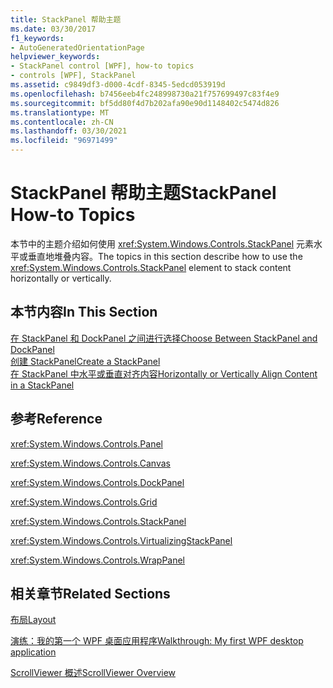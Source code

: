 ```yaml
---
title: StackPanel 帮助主题
ms.date: 03/30/2017
f1_keywords:
- AutoGeneratedOrientationPage
helpviewer_keywords:
- StackPanel control [WPF], how-to topics
- controls [WPF], StackPanel
ms.assetid: c9849df3-d000-4cdf-8345-5edcd053919d
ms.openlocfilehash: b7456eeb4fc248998730a21f757699497c83f4e9
ms.sourcegitcommit: bf5dd80f4d7b202afa90e90d1148402c5474d826
ms.translationtype: MT
ms.contentlocale: zh-CN
ms.lasthandoff: 03/30/2021
ms.locfileid: "96971499"
---
```

# <a name="stackpanel-how-to-topics"></a><span data-ttu-id="4829f-102">StackPanel 帮助主题</span><span class="sxs-lookup"><span data-stu-id="4829f-102">StackPanel How-to Topics</span></span>
<span data-ttu-id="4829f-103">本节中的主题介绍如何使用 <xref:System.Windows.Controls.StackPanel> 元素水平或垂直地堆叠内容。</span><span class="sxs-lookup"><span data-stu-id="4829f-103">The topics in this section describe how to use the <xref:System.Windows.Controls.StackPanel> element to stack content horizontally or vertically.</span></span>  
  
## <a name="in-this-section"></a><span data-ttu-id="4829f-104">本节内容</span><span class="sxs-lookup"><span data-stu-id="4829f-104">In This Section</span></span>  
 [<span data-ttu-id="4829f-105">在 StackPanel 和 DockPanel 之间进行选择</span><span class="sxs-lookup"><span data-stu-id="4829f-105">Choose Between StackPanel and DockPanel</span></span>](how-to-choose-between-stackpanel-and-dockpanel.md)  
 [<span data-ttu-id="4829f-106">创建 StackPanel</span><span class="sxs-lookup"><span data-stu-id="4829f-106">Create a StackPanel</span></span>](how-to-create-a-stackpanel.md)  
 [<span data-ttu-id="4829f-107">在 StackPanel 中水平或垂直对齐内容</span><span class="sxs-lookup"><span data-stu-id="4829f-107">Horizontally or Vertically Align Content in a StackPanel</span></span>](how-to-horizontally-or-vertically-align-content-in-a-stackpanel.md)  
  
## <a name="reference"></a><span data-ttu-id="4829f-108">参考</span><span class="sxs-lookup"><span data-stu-id="4829f-108">Reference</span></span>  
 <xref:System.Windows.Controls.Panel>  
  
 <xref:System.Windows.Controls.Canvas>  
  
 <xref:System.Windows.Controls.DockPanel>  
  
 <xref:System.Windows.Controls.Grid>  
  
 <xref:System.Windows.Controls.StackPanel>  
  
 <xref:System.Windows.Controls.VirtualizingStackPanel>  
  
 <xref:System.Windows.Controls.WrapPanel>  
  
## <a name="related-sections"></a><span data-ttu-id="4829f-109">相关章节</span><span class="sxs-lookup"><span data-stu-id="4829f-109">Related Sections</span></span>  
 [<span data-ttu-id="4829f-110">布局</span><span class="sxs-lookup"><span data-stu-id="4829f-110">Layout</span></span>](../advanced/layout.md)  
  
 [<span data-ttu-id="4829f-111">演练：我的第一个 WPF 桌面应用程序</span><span class="sxs-lookup"><span data-stu-id="4829f-111">Walkthrough: My first WPF desktop application</span></span>](../getting-started/walkthrough-my-first-wpf-desktop-application.md)  
  
 [<span data-ttu-id="4829f-112">ScrollViewer 概述</span><span class="sxs-lookup"><span data-stu-id="4829f-112">ScrollViewer Overview</span></span>](scrollviewer-overview.md)

